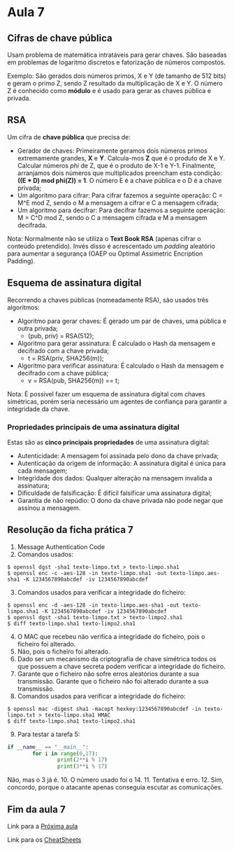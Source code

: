 # Aula 7

## Cifras de chave pública
Usam problema de matemática intratáveis para gerar chaves. São baseadas em problemas de logaritmo discretos e fatorização de números compostos.

Exemplo:
São gerados dois números primos, X e Y (de tamanho de 512 bits) e geram o primo Z, sendo Z resultado da multiplicação de X e Y. O número Z é conhecido como **módulo** e é usado para gerar as chaves pública e privada.

## RSA
Um cifra de **chave pública** que precisa de:
 - Gerador de chaves: Primeiramente geramos dois números primos extremamente grandes, **X** e **Y**. Calcula-mos **Z** que é o produto de X e Y. Calcular números *phi* de Z, que é o produto de X-1 e Y-1. Finalmente, arranjamos dois números que multiplicados preencham esta condição: **((E * D) mod phi(Z)) = 1**. O número E é a chave pública e o D é a chave privada;
 - Um algoritmo para cifrar: Para cifrar fazemos a seguinte operação: C = M^E mod Z, sendo o M a mensagem a cifrar e C a mensagem cifrada;
 - Um algoritmo para decifrar: Para decifrar fazemos a seguinte operação: M = C^D mod Z, sendo o C a mensagem cifrada e M a mensagem decifrada.

Nota: Normalmente não se utiliza o **Text Book RSA** (apenas cifrar o conteúdo pretendido). Invés disso é acrescentado um *padding* aleatório para aumentar a segurança (OAEP ou Optimal Assimetric Encription Padding).

## Esquema de assinatura digital
Recorrendo a chaves públicas (nomeadamente RSA), são usados três algoritmos:
 - Algoritmo para gerar chaves: É gerado um par de chaves, uma pública e outra privada;
   - (pub, priv) = RSA(512);
 - Algoritmo para gerar assinatura: É calculado o Hash da mensagem e decifrado com a chave privada;
   - t = RSA(priv, SHA256(m));
 - Algoritmo para verificar assinatura: É calculado o Hash da mensagem e decifrado com a chave pública;
   - v = RSA(pub, SHA256(m)) == t;

Nota: É possivel fazer um esquema de assinatura digital com chaves simétricas, porém seria necessário um agentes de confiança para garantir a integridade da chave.

### Propriedades principais de uma assinatura digital
Estas são as **cinco principais propriedades** de uma assinatura digital:
  - Autenticidade: A mensagem foi assinada pelo dono da chave privada;
  - Autenticação da origem de informação: A assinatura digital é única para cada mensagem;
  - Integridade dos dados: Qualquer alteração na mensagem invalida a assinatura;
  - Dificuldade de falsificação: É difícil falsificar uma assinatura digital;
  - Garantia de não repúdio: O dono da chave privada não pode negar que assinou a mensagem.

## Resolução da ficha prática 7

1. Message Authentication Code
2. Comandos usados:
```console
$ openssl dgst -sha1 texto-limpo.txt > texto-limpo.sha1
$ openssl enc -c -aes-128 -in texto-limpo.sha1 -out texto-limpo.aes-sha1 -K 1234567890abcdef -iv 1234567890abcdef
```
3. Comandos usados para verificar a integridade do ficheiro:
```console
$ openssl enc -d -aes-128 -in texto-limpo.aes-sha1 -out texto-limpo.sha1 -K 1234567890abcdef -iv 1234567890abcdef
$ openssl dgst -sha1 texto-limpo.txt > texto-limpo2.sha1
$ diff texto-limpo.sha1 texto-limpo2.sha1
```

4. O MAC que recebeu não verifica a integridade do ficheiro, pois o ficheiro foi alterado.
5. Não, pois o ficheiro foi alterado.
6. Dado ser um mecanismo da criptografia de chave simétrica todos os que possuem a chave secreta podem verificar a integridade do ficheiro.
7. Garante que o ficheiro não sofre erros aleatórios durante a sua transmissão. Garante que o ficheiro não foi alterado durante a sua transmissão.
8. Comandos usados para verificar a integridade do ficheiro:
```console
$ openssl mac -digest sha1 -macopt hexkey:1234567890abcdef -in texto-limpo.txt > texto-limpo.sha1 HMAC
$ diff texto-limpo.sha1 texto-limpo2.sha1
```
9. Para testar a tarefa 5:
```python
if __name__ == "__main__":
        for i in range(0,17):
                print(2**i % 17)
                print(3**i % 17)
```
Não, mas o 3 já é.
10. O número usado foi o 14.
11. Tentativa e erro.
12. Sim, concordo, porque o atacante apenas conseguia escutar as comunicações.

## Fim da aula 7
Link para a [Próxima aula](Aula8.md)

Link para os [CheatSheets](OpenSSL.md)